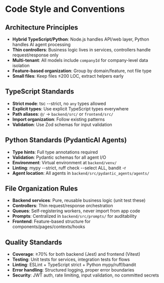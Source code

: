 # Code Style and Conventions

## Architecture Principles
- **Hybrid TypeScript/Python**: Node.js handles API/web layer, Python handles AI agent processing
- **Thin controllers**: Business logic lives in services, controllers handle request/response only
- **Multi-tenant**: All models include `companyId` for company-level data isolation
- **Feature-based organization**: Group by domain/feature, not file type
- **Small files**: Keep files ≤200 LOC, extract helpers early

## TypeScript Standards
- **Strict mode**: tsc --strict, no `any` types allowed
- **Explicit types**: Use explicit TypeScript types everywhere
- **Path aliases**: `@/` → `backend/src/` or `frontend/src/`
- **Import organization**: Follow existing patterns
- **Validation**: Use Zod schemas for input validation

## Python Standards (PydanticAI Agents)
- **Type hints**: Full type annotations required
- **Validation**: Pydantic schemas for all agent I/O
- **Environment**: Virtual environment at `backend/venv/`
- **Linting**: mypy --strict, ruff check --select ALL, bandit -r
- **Agent location**: All agents in `backend/src/pydantic_agents/agents/`

## File Organization Rules
- **Backend services**: Pure, reusable business logic (unit test these)
- **Controllers**: Thin request/response orchestration
- **Queues**: Self-registering workers, never import from app code
- **Prompts**: Centralized in `backend/src/prompts/` for auditability
- **Frontend**: Feature-based structure for components/pages/contexts/hooks

## Quality Standards
- **Coverage**: ≥70% for both backend (Jest) and frontend (Vitest)
- **Testing**: Unit tests for services, integration tests for flows
- **Linting**: ESLint + TypeScript strict + Python mypy/ruff/bandit
- **Error handling**: Structured logging, proper error boundaries
- **Security**: JWT auth, rate limiting, input validation, no committed secrets
